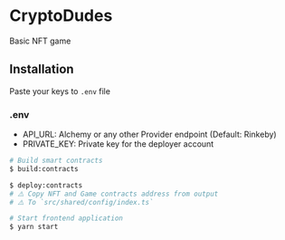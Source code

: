 # CryptoDudes

Basic NFT game

## Installation

Paste your keys to `.env` file

### .env

- API_URL: Alchemy or any other Provider endpoint (Default: Rinkeby)
- PRIVATE_KEY: Private key for the deployer account

```bash
# Build smart contracts
$ build:contracts

$ deploy:contracts
# ⚠️ Copy NFT and Game contracts address from output
# ⚠️ To `src/shared/config/index.ts`

# Start frontend application
$ yarn start
```
